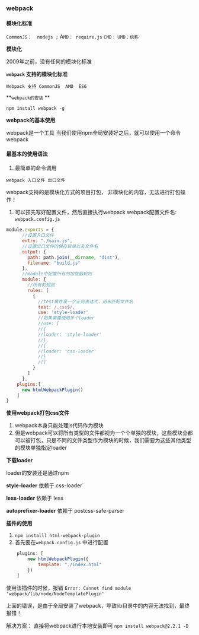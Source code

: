 ### webpack

#### 模块化标准

`CommonJS：  nodejs ;` A`MD： require.js`  `CMD：` `UMD：统称` 

**模块化** 

2009年之前，没有任何的模块化标准

**`webpack` 支持的模块化标准** 

`Webpack 支持 CommonJS  AMD  ES6 ` 

**`webpack的安装` ** 

```
npm install webpack -g
```

**webpack的基本使用** 

webpack是一个工具
当我们使用npm全局安装好之后，就可以使用一个命令  webpack

#### 最基本的使用语法

1. 最简单的命令调用

```
webpack 入口文件 出口文件
```

webpack支持的是模块化方式的项目打包， 非模块化的内容，无法进行打包操作！

1. 可以预先写好配置文件，然后直接执行webpack
   webpack配置文件名: `webpack.config.js` 

```js
module.exports = {
      //设置入口文件
      entry: "./main.js",
      //设置出口文件的保存目录以及文件名
      output: {
        path: path.join(__dirname, "dist"),
        filename: "build.js"
      },
      //module中配置所有的加载器规则
      module: {
        //所有的规则
        rules: [
          {
            //test属性是一个正则表达式，用来匹配文件名
            test: /.css$/,
            use: 'style-loader'
            //如果需要使用多个loader
            //use: [
            //{
            //loader: 'style-loader'
            //},
            //{
            //loader: 'css-loader'
            //}
            //]
          }
        ]
      },
  	plugins:[
      new htmlWebpackPlugin()
    ]
}
```

**使用webpack打包css文件** 

1. webpack本身只能处理js代码作为模块
2. 但是webpack可以将所有类型的文件都视为一个个单独的模块，这些模块全都可以被打包，只是不同的文件类型作为模块的时候，我们需要为这些其他类型的模块单独指定loader

**下载loader** 

loader的安装还是通过npm

**style-loader** 依赖于 css-loader`

**less-loader** 依赖于 less

**autoprefixer-loader** 依赖于 postcss-safe-parser

**插件的使用** 

1. `npm installl html-webpack-plugin` 
2. 首先要在`webpack.config.js` 中进行配置

```js
    plugins: [
        new htmlWebpackPlugin({
            template: "./index.html"
        })
    ]
```

使用该插件的时候，报错
`Error: Cannot find module 'webpack/lib/node/NodeTemplatePlugin'` 

上面的错误，是由于全局安装了webpack，导致lib目录中的内容无法找到，最终报错！

解决方案： 直接将webpack进行本地安装即可
`npm install webpack@2.2.1 -D` 